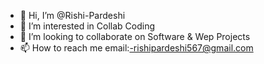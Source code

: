 - 👋 Hi, I’m @Rishi-Pardeshi
- 👀 I’m interested in Collab Coding
- 💞️ I’m looking to collaborate on Software & Wep Projects
- 📫 How to reach me email:-rishipardeshi567@gmail.com

<!---
Rishi-Pardeshi/Rishi-Pardeshi is a ✨ special ✨ repository because its `README.md` (this file) appears on your GitHub profile.
You can click the Preview link to take a look at your changes.
--->
